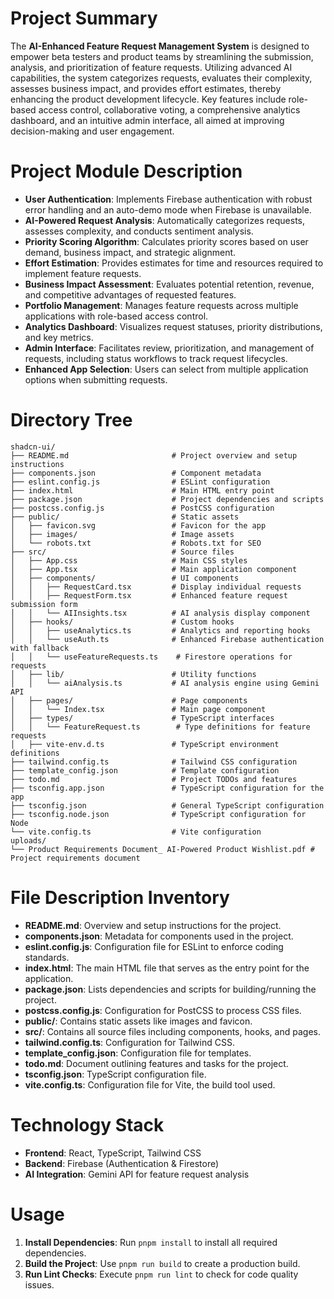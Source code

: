 # Project Summary
The **AI-Enhanced Feature Request Management System** is designed to empower beta testers and product teams by streamlining the submission, analysis, and prioritization of feature requests. Utilizing advanced AI capabilities, the system categorizes requests, evaluates their complexity, assesses business impact, and provides effort estimates, thereby enhancing the product development lifecycle. Key features include role-based access control, collaborative voting, a comprehensive analytics dashboard, and an intuitive admin interface, all aimed at improving decision-making and user engagement.

# Project Module Description
- **User Authentication**: Implements Firebase authentication with robust error handling and an auto-demo mode when Firebase is unavailable.
- **AI-Powered Request Analysis**: Automatically categorizes requests, assesses complexity, and conducts sentiment analysis.
- **Priority Scoring Algorithm**: Calculates priority scores based on user demand, business impact, and strategic alignment.
- **Effort Estimation**: Provides estimates for time and resources required to implement feature requests.
- **Business Impact Assessment**: Evaluates potential retention, revenue, and competitive advantages of requested features.
- **Portfolio Management**: Manages feature requests across multiple applications with role-based access control.
- **Analytics Dashboard**: Visualizes request statuses, priority distributions, and key metrics.
- **Admin Interface**: Facilitates review, prioritization, and management of requests, including status workflows to track request lifecycles.
- **Enhanced App Selection**: Users can select from multiple application options when submitting requests.

# Directory Tree
```
shadcn-ui/
├── README.md                       # Project overview and setup instructions
├── components.json                 # Component metadata
├── eslint.config.js                # ESLint configuration
├── index.html                      # Main HTML entry point
├── package.json                    # Project dependencies and scripts
├── postcss.config.js               # PostCSS configuration
├── public/                         # Static assets
│   ├── favicon.svg                 # Favicon for the app
│   ├── images/                     # Image assets
│   └── robots.txt                  # Robots.txt for SEO
├── src/                            # Source files
│   ├── App.css                     # Main CSS styles
│   ├── App.tsx                     # Main application component
│   ├── components/                 # UI components
│   │   ├── RequestCard.tsx         # Display individual requests
│   │   ├── RequestForm.tsx         # Enhanced feature request submission form
│   │   └── AIInsights.tsx          # AI analysis display component
│   ├── hooks/                      # Custom hooks
│   │   ├── useAnalytics.ts         # Analytics and reporting hooks
│   │   └── useAuth.ts              # Enhanced Firebase authentication with fallback
│   │   └── useFeatureRequests.ts    # Firestore operations for requests
│   ├── lib/                        # Utility functions
│   │   └── aiAnalysis.ts           # AI analysis engine using Gemini API
│   ├── pages/                      # Page components
│   │   └── Index.tsx               # Main page component
│   ├── types/                      # TypeScript interfaces
│   │   └── FeatureRequest.ts        # Type definitions for feature requests
│   ├── vite-env.d.ts               # TypeScript environment definitions
├── tailwind.config.ts              # Tailwind CSS configuration
├── template_config.json            # Template configuration
├── todo.md                         # Project TODOs and features
├── tsconfig.app.json               # TypeScript configuration for the app
├── tsconfig.json                   # General TypeScript configuration
├── tsconfig.node.json              # TypeScript configuration for Node
└── vite.config.ts                  # Vite configuration
uploads/
└── Product Requirements Document_ AI-Powered Product Wishlist.pdf # Project requirements document
```

# File Description Inventory
- **README.md**: Overview and setup instructions for the project.
- **components.json**: Metadata for components used in the project.
- **eslint.config.js**: Configuration file for ESLint to enforce coding standards.
- **index.html**: The main HTML file that serves as the entry point for the application.
- **package.json**: Lists dependencies and scripts for building/running the project.
- **postcss.config.js**: Configuration for PostCSS to process CSS files.
- **public/**: Contains static assets like images and favicon.
- **src/**: Contains all source files including components, hooks, and pages.
- **tailwind.config.ts**: Configuration for Tailwind CSS.
- **template_config.json**: Configuration file for templates.
- **todo.md**: Document outlining features and tasks for the project.
- **tsconfig.json**: TypeScript configuration file.
- **vite.config.ts**: Configuration file for Vite, the build tool used.

# Technology Stack
- **Frontend**: React, TypeScript, Tailwind CSS
- **Backend**: Firebase (Authentication & Firestore)
- **AI Integration**: Gemini API for feature request analysis

# Usage
1. **Install Dependencies**: Run `pnpm install` to install all required dependencies.
2. **Build the Project**: Use `pnpm run build` to create a production build.
3. **Run Lint Checks**: Execute `pnpm run lint` to check for code quality issues.
